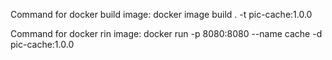Command for docker build image:
docker image build . -t pic-cache:1.0.0

Command for docker rin image: 
docker run -p 8080:8080 --name cache -d pic-cache:1.0.0



